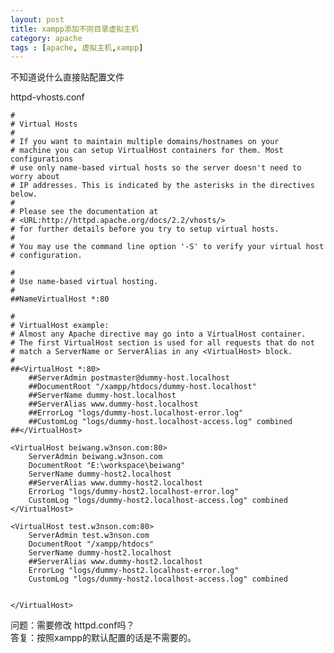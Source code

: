 ```yaml
---
layout: post
title: xampp添加不同目录虚拟主机
category: apache
tags : [apache, 虚拟主机,xampp]
---
```

不知道说什么直接贴配置文件

httpd-vhosts.conf

	#
	# Virtual Hosts
	#
	# If you want to maintain multiple domains/hostnames on your
	# machine you can setup VirtualHost containers for them. Most configurations
	# use only name-based virtual hosts so the server doesn't need to worry about
	# IP addresses. This is indicated by the asterisks in the directives below.
	#
	# Please see the documentation at 
	# <URL:http://httpd.apache.org/docs/2.2/vhosts/>
	# for further details before you try to setup virtual hosts.
	#
	# You may use the command line option '-S' to verify your virtual host
	# configuration.

	#
	# Use name-based virtual hosting.
	#
	##NameVirtualHost *:80

	#
	# VirtualHost example:
	# Almost any Apache directive may go into a VirtualHost container.
	# The first VirtualHost section is used for all requests that do not
	# match a ServerName or ServerAlias in any <VirtualHost> block.
	#
	##<VirtualHost *:80>
	    ##ServerAdmin postmaster@dummy-host.localhost
	    ##DocumentRoot "/xampp/htdocs/dummy-host.localhost"
	    ##ServerName dummy-host.localhost
	    ##ServerAlias www.dummy-host.localhost
	    ##ErrorLog "logs/dummy-host.localhost-error.log"
	    ##CustomLog "logs/dummy-host.localhost-access.log" combined
	##</VirtualHost>

	<VirtualHost beiwang.w3nson.com:80>
	    ServerAdmin beiwang.w3nson.com
	    DocumentRoot "E:\workspace\beiwang"
	    ServerName dummy-host2.localhost
	    ##ServerAlias www.dummy-host2.localhost
	    ErrorLog "logs/dummy-host2.localhost-error.log"
	    CustomLog "logs/dummy-host2.localhost-access.log" combined
	</VirtualHost>

	<VirtualHost test.w3nson.com:80>
	    ServerAdmin test.w3nson.com
	    DocumentRoot "/xampp/htdocs"
	    ServerName dummy-host2.localhost
	    ##ServerAlias www.dummy-host2.localhost
	    ErrorLog "logs/dummy-host2.localhost-error.log"
	    CustomLog "logs/dummy-host2.localhost-access.log" combined


	</VirtualHost>

问题：需要修改 httpd.conf吗？  
答复：按照xampp的默认配置的话是不需要的。
